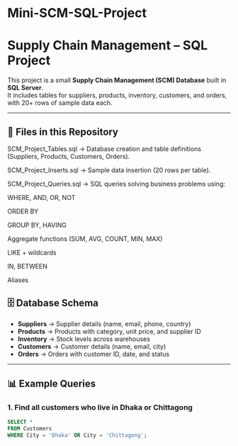 # Mini-SCM-SQL-Project


# Supply Chain Management – SQL Project  

This project is a small **Supply Chain Management (SCM) Database** built in **SQL Server**.  
It includes tables for suppliers, products, inventory, customers, and orders, with 20+ rows of sample data each.  

---

## 📂 Files in this Repository
SCM_Project_Tables.sql → Database creation and table definitions (Suppliers, Products, Customers, Orders).

SCM_Project_Inserts.sql → Sample data insertion (20 rows per table).

SCM_Project_Queries.sql → SQL queries solving business problems using:

WHERE, AND, OR, NOT

ORDER BY

GROUP BY, HAVING

Aggregate functions (SUM, AVG, COUNT, MIN, MAX)

LIKE + wildcards

IN, BETWEEN

Aliases

## 🗄️ Database Schema
- **Suppliers** → Supplier details (name, email, phone, country)  
- **Products** → Products with category, unit price, and supplier ID  
- **Inventory** → Stock levels across warehouses  
- **Customers** → Customer details (name, email, city)  
- **Orders** → Orders with customer ID, date, and status  

---

## 📊 Example Queries

### 1. Find all customers who live in Dhaka or Chittagong
```sql
SELECT * 
FROM Customers
WHERE City = 'Dhaka' OR City = 'Chittagong';
